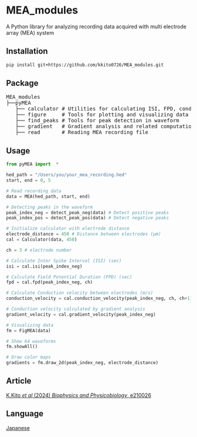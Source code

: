 # MEA_modules
A Python library for analyzing recording data acquired with multi electrode array (MEA) system

## Installation
```bash
pip install git+https://github.com/kkito0726/MEA_modules.git
```

## Package
<pre>
MEA_modules
├──pyMEA
   ├── calculator # Utilities for calculating ISI, FPD, conduction velocity, and more
   ├── figure     # Tools for plotting and visualizing data
   ├── find_peaks # Tools for peak detection in waveform
   ├── gradient   # Gradient analysis and related computations
   ├── read       # Reading MEA recording file
</pre>

## Usage
```python
from pyMEA import  *

hed_path = "/Users/you/your_mea_recording.hed"
start, end = 0, 5

# Read recording data
data = MEA(hed_path, start, end)

# Detecting peaks in the waveform
peak_index_neg = detect_peak_neg(data) # Detect positive peaks
peak_index_pos = detect_peak_pos(data) # Detect negative peaks

# Initialize calculator with electrode distance
electrode_distance = 450 # Distance between electrodes (μm)
cal = Calculator(data, 450)

ch = 3 # electrode number

# Calculate Inter Spike Interval (ISI) (sec)
isi = cal.isi(peak_index_neg)

# Calculate Field Potential Duration (FPD) (sec)
fpd = cal.fpd(peak_index_neg, ch)

# Calculate Conduction velocity between electrodes (m/s)
conduction_velocity = cal.conduction_velocity(peak_index_neg, ch, ch+1)

# Conduction velocity calculated by gradient analysis
gradient_velocity = cal.gradient_velocity(peak_index_neg)

# Visualizing data
fm = FigMEA(data)

# Show 64 waveforms
fm.showAll()

# Draw color maps
gradients = fm.draw_2d(peak_index_neg, electrode_distance)
```
## Article
[K.Kito *et al* (2024) *Biophysics and Physicobiology*, e210026](https://doi.org/10.2142/biophysico.bppb-v21.0026)

## Language
[Japanese](./README_ja.md)
